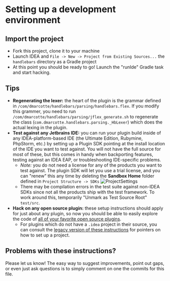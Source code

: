 # Setting up a development environment

## Import the project
* Fork this project, clone it to your machine
* Launch IDEA and `File -> New -> Project from Existing Sources...` the `handlebars` directory as a Gradle project
* At this point you should be ready to go!  Launch the "runIde" Gradle task and start hacking.


## Tips
* **Regenerating the lexer:** the heart of the plugin is the grammar defined in `/com/dmarcotte/handlebars/parsing/handlebars.flex`.  If you modify this grammer, you need to run `/com/dmarcotte/handlebars/parsing/jflex_generate.sh` to regenerate the class (`com.dmarcotte.handlebars.parsing._HbLexer`) which does the actual lexing in the plugin.
* **Test against any Jetbrains IDE:** you can run your plugin build inside of any IDEA-platform-based IDE (the Ultimate Edition, Rubymine, PhpStorm, etc.) by setting up a Plugin SDK pointing at the install location of the IDE you want to test against.  You will not have the full source for most of these, but this comes in handy when backporting features, testing against an IDEA EAP, or troubleshooting IDE-specific problems.
    * *Note:* you do not need a license for any of the products you want to test against.  The plugin SDK will let you use a trial license, and you can "renew" this any time by deleting the **Sandbox Home** folder defined in `Project Structure -> SDKs`
![ProjectSettings](markdown_images/sdk_setup_2.png)
    * There may be compilation errors in the test suite against non-IDEA SDKs since not all the products ship with the test framework.  To work around this, temporarily "Unmark as Test Source Root" `test/src`.
* **Hack on any open source plugin:** these setup instructions should apply for just about any plugin, so now you should be able to easily explore the code of [all of your favorite open source plugins](http://blogs.jetbrains.com/idea/2012/10/check-out-more-than-200-open-source-plugins/).
  * For plugins which do not have a `.idea` project in their source, you can consult the [legacy version of these instructions](https://github.com/dmarcotte/idea-handlebars/blob/master/developer_environment.md) for pointers on how to set up a project.

## Problems with these instructions?
Please let us know! The easy way to suggest improvements, point out gaps, or even just ask questions is to simply comment on one the commits for this file.

